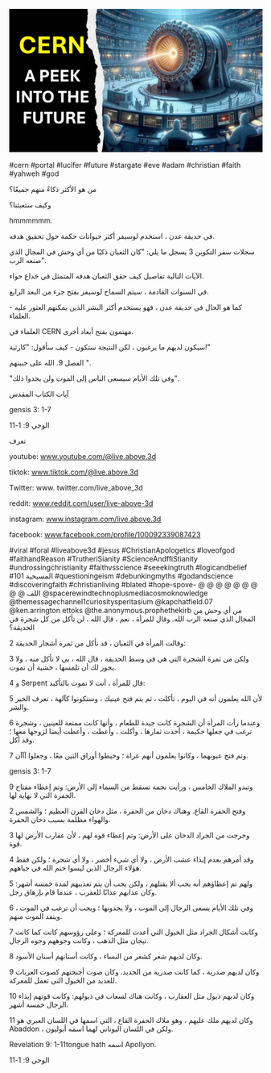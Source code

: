 ![Video cover image](../cover.jpg "cover photo")

#cern #portal #lucifer #future #stargate #eve #adam #christian #faith #yahweh #god

من هو الأكثر ذكاءً منهم جميعًا؟

وكيف ستعبثنا؟

hmmmmmm.

في حديقة عدن ، استخدم لوسيفر أكثر حيوانات حكمة حول تحقيق هدفه.

سجلات سفر التكوين 3 يسجل ما يلي: "كان الثعبان ذكيًا من أي وحش في المجال الذي صنعه الرب".

الآيات التالية تفاصيل كيف حقق الثعبان هدفه المتمثل في خداع حواء.

في السنوات القادمة ، سيتم السماح لوسيفر بفتح جزء من البعد الرابع.

كما هو الحال في حديقة عدن ، فهو يستخدم أكثر البشر الذين يمكنهم العثور عليه - العلماء.

العلماء في CERN مهتمون بفتح أبعاد أخرى.

سيكون لديهم ما يرغبون ، لكن النتيجة ستكون - كيف سأقول: "كارثية!"

الفصل 9. الله على جبينهم ".

"وفي تلك الأيام سيسعى الناس إلى الموت ولن يجدوا ذلك".

آيات الكتاب المقدس

gensis 3: 1-7

الوحي 9: 1-11

تعرف

youtube: www.youtube.com/@live.above.3d

tiktok: www.tiktok.com/@live.above.3d

 Twitter: www. twitter.com/live_above_3d

reddit: www.reddit.com/user/live-above-3d

instagram: www.instagram.com/live.above.3d

 facebook: www.facebook.com/profile/100092339087423

 #viral #foral #liveabove3d #jesus #ChristianApologetics #loveofgod #faithandReason #TrutheriSianity #ScienceAndffiStianity #undrossingchristianity #faithvsscience #seeekingtruth #logicandbelief #المسيحية 101 #questioningeism #debunkingmyths #godandscience #discoveringfaith #christianliving #blated #hope-spove- @ @ @ @ @ @ @ @ @ اللف @spacerewindtechnoplusmediacosmoknowledge @themessagechannel1curiositysperitasium @kapchatfield.07 @ken.arrington ettoks @the.anonymous.prophethekirb من أي وحش من المجال الذي صنعه الرب الله. وقال للمرأة ، نعم ، قال الله ، لن تأكل من كل شجرة في الحديقة؟

2 وقالت المرأة في الثعبان ، قد نأكل من ثمرة أشجار الحديقة:

3 ولكن من ثمرة الشجرة التي هي في وسط الحديقة ، قال الله ، يي لا تأكل منه ، ولا يجوز لك أن تلمسها ، خشية أن تموت.

4 و Serpent قال للمرأة ، أنت لا تموت بالتأكيد:

5 لأن الله يعلمون أنه في اليوم ، تأكلت ، ثم يتم فتح عينيك ، وستكونوا كآلهة ، تعرف الخير والشر.

6 وعندما رأت المرأة أن الشجرة كانت جيدة للطعام ، وأنها كانت ممتعة للعينين ، وشجرة ترغب في جعلها حكيمة ، أخذت ثمارها ، وأكلت ، وأعطت ، وأعطت أيضا لزوجها معها ؛ وقد أكل.

7 وتم فتح عيونهما ، وكانوا يعلمون أنهم عراة ؛ وخيطوا أوراق التين معًا ، وجعلوا آآآن.

gensis 3: 1-7

9 وتبدو الملاك الخامس ، ورأيت نجمة تسقط من السماء إلى الأرض: وتم إعطاء مفتاح الحفرة التي لا نهاية لها.

2 وفتح الحفرة القاع. وهناك دخان من الحفرة ، مثل دخان الفرن العظيم ؛ والشمس والهواء مظلمة بسبب دخان الحفرة.

3 وخرجت من الجراد الدخان على الأرض: وتم إعطاء قوة لهم ، لأن عقارب الأرض لها قوة.

4 وقد أمرهم بعدم إيذاء عشب الأرض ، ولا أي شيء أخضر ، ولا أي شجرة ؛ ولكن فقط هؤلاء الرجال الذين ليسوا ختم الله في جباههم.

5 ولهم تم إعطاؤهم أنه يجب ألا يقتلهم ، ولكن يجب أن يتم تعذيبهم لمدة خمسة أشهر: وكان عذابهم عذابًا للعقرب ، عندما قام بإرهاق رجل.

6 وفي تلك الأيام يسعى الرجال إلى الموت ، ولا يجدونها ؛ ويجب أن ترغب في الموت ، وينفد الموت منهم.

7 وكانت أشكال الجراد مثل الخيول التي أعدت للمعركة ؛ وعلى رؤوسهم كانت كما كانت تيجان مثل الذهب ، وكانت وجوههم وجوه الرجال.

8 وكان لديهم شعر كشعر من النساء ، وكانت أسنانهم أسنان الأسود.

9 وكان لديهم صدرية ، كما كانت صدرية من الحديد. وكان صوت أجنحتهم كصوت العربات للعديد من الخيول التي تعمل للمعركة.

10 وكان لديهم ذيول مثل العقارب ، وكانت هناك لسعات في ذيولهم: وكانت قوتهم إيذاء الرجال خمسة أشهر.

11 وكان لديهم ملك عليهم ، وهو ملاك الحفرة القاع ، التي اسمها في اللسان العبري هو Abaddon ، ولكن في اللسان اليوناني لهما اسمه أبوليون.

Revelation 9: 1-11tongue hath اسمه Apollyon.

الوحي 9: 1-11